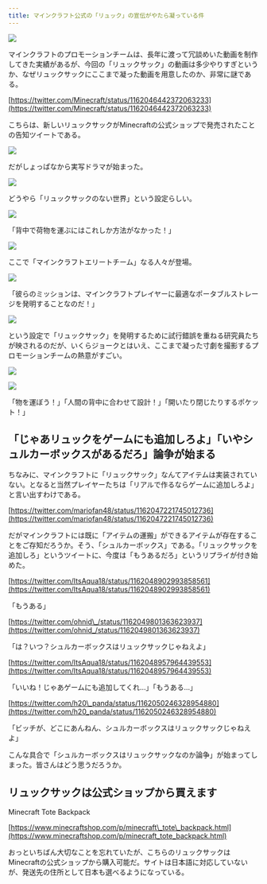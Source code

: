 ```yaml
---
title: マインクラフト公式の「リュック」の宣伝がやたら凝っている件
---
```


![](https://cdn-ak.f.st-hatena.com/images/fotolife/s/sasigume/20210208/20210208120455.jpg)

マインクラフトのプロモーションチームは、長年に渡って冗談めいた動画を制作してきた実績があるが、今回の「リュックサック」の動画は多少やりすぎというか、なぜリュックサックにここまで凝った動画を用意したのか、非常に謎である。

[https://twitter.com/Minecraft/status/1162046442372063233](https://twitter.com/Minecraft/status/1162046442372063233)

こちらは、新しいリュックサックがMinecraftの公式ショップで発売されたことの告知ツイートである。

![](https://cdn-ak.f.st-hatena.com/images/fotolife/s/sasigume/20210208/20210208120459.jpg)

だがしょっぱなから実写ドラマが始まった。

![](https://cdn-ak.f.st-hatena.com/images/fotolife/s/sasigume/20210208/20210208120502.jpg)

どうやら「リュックサックのない世界」という設定らしい。

![](https://cdn-ak.f.st-hatena.com/images/fotolife/s/sasigume/20210208/20210208120510.jpg)

「背中で荷物を運ぶにはこれしか方法がなかった！」

![](https://cdn-ak.f.st-hatena.com/images/fotolife/s/sasigume/20210208/20210208120506.jpg)

ここで「マインクラフトエリートチーム」なる人々が登場。

![](https://cdn-ak.f.st-hatena.com/images/fotolife/s/sasigume/20210208/20210208120515.jpg)

「彼らのミッションは、マインクラフトプレイヤーに最適なポータブルストレージを発明することなのだ！」

![](https://cdn-ak.f.st-hatena.com/images/fotolife/s/sasigume/20210208/20210208120519.jpg)

という設定で「リュックサック」を発明するために試行錯誤を重ねる研究員たちが映されるのだが、いくらジョークとはいえ、ここまで凝った寸劇を撮影するプロモーションチームの熱意がすごい。

![](https://cdn-ak.f.st-hatena.com/images/fotolife/s/sasigume/20210208/20210208120522.jpg)

![](https://cdn-ak.f.st-hatena.com/images/fotolife/s/sasigume/20210208/20210208120526.jpg)

「物を運ぼう！」「人間の背中に合わせて設計！」「開いたり閉じたりするポケット！」

## 「じゃあリュックをゲームにも追加しろよ」「いやシュルカーボックスがあるだろ」論争が始まる

ちなみに、マインクラフトに「リュックサック」なんてアイテムは実装されていない。となると当然プレイヤーたちは「リアルで作るならゲームに追加しろよ」と言い出すわけである。

[https://twitter.com/mariofan48/status/1162047221745012736](https://twitter.com/mariofan48/status/1162047221745012736)

だがマインクラフトには既に「アイテムの運搬」ができるアイテムが存在することをご存知だろうか。そう、「シュルカーボックス」である。「リュックサックを追加しろ」というツイートに、今度は「もうあるだろ」というリプライが付き始めた。

[https://twitter.com/ItsAqua18/status/1162048902993858561](https://twitter.com/ItsAqua18/status/1162048902993858561)

「もうある」

[https://twitter.com/ohnid\_/status/1162049801363623937](https://twitter.com/ohnid_/status/1162049801363623937)

「は？いつ？シュルカーボックスはリュックサックじゃねえよ」

[https://twitter.com/ItsAqua18/status/1162048957964439553](https://twitter.com/ItsAqua18/status/1162048957964439553)

「いいね！じゃあゲームにも追加してくれ…」「もうある…」

[https://twitter.com/h20\_panda/status/1162050246328954880](https://twitter.com/h20_panda/status/1162050246328954880)

「ビッチが、どこにあんねん、シュルカーボックスはリュックサックじゃねえよ」

こんな具合で「シュルカーボックスはリュックサックなのか論争」が始まってしまった。皆さんはどう思うだろうか。

## リュックサックは公式ショップから買えます

Minecraft Tote Backpack

[https://www.minecraftshop.com/p/minecraft\_tote\_backpack.html](https://www.minecraftshop.com/p/minecraft_tote_backpack.html)

おっといちばん大切なことを忘れていたが、こちらのリュックサックはMinecraftの公式ショップから購入可能だ。サイトは日本語に対応していないが、発送先の住所として日本も選べるようになっている。
